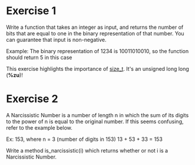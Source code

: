 # Exercise 1

Write a function that takes an integer as input, and returns the number of bits that are equal to one in the binary representation of that number. You can guarantee that input is non-negative.

Example: The binary representation of 1234 is 10011010010, so the function should return 5 in this case

This exercise highlights the importance of [size_t](https://www.youtube.com/watch?v=gWOeL1oymrc). It's an unsigned long long (**%zu**)!

# Exercise 2

A Narcissistic Number is a number of length n in which the sum of its digits to the power of n is equal to the original number. If this seems confusing, refer to the example below.

Ex: 153, where n = 3 (number of digits in 153)
13 + 53 + 33 = 153

Write a method is_narcissistic(i) which returns whether or not i is a Narcissistic Number.



